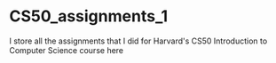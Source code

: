 # CS50_assignments_1
I store all the assignments that I did for Harvard's CS50 Introduction to Computer Science course here

